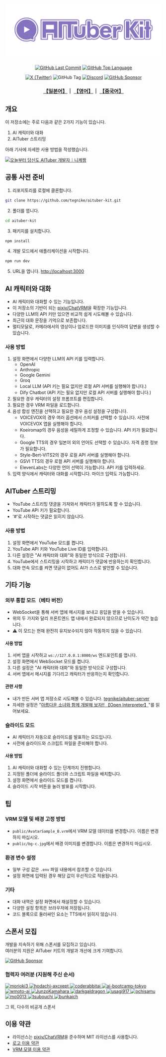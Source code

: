 <h1 align="center">
  <img style="max-width: 100%;" src="./logo.png">
</h1>

<p align="center">
   <a href="https://github.com/tegnike/aituber-kit"><img alt="GitHub Last Commit" src="https://img.shields.io/github/last-commit/tegnike/aituber-kit"></a>
   <a href="https://github.com/tegnike/aituber-kit"><img alt="GitHub Top Language" src="https://img.shields.io/github/languages/top/tegnike/aituber-kit"></a>
</p>
<p align="center">
   <a href="https://x.com/tegnike"><img alt="X (Twitter)" src="https://img.shields.io/badge/X-tegnike-1DA1F2?logo=x&style=flat&logoColor=white"/></a>
   <img alt="GitHub Tag" src="https://img.shields.io/github/v/tag/tegnike/aituber-kit?sort=semver&color=orange">
   <a href="https://discord.gg/T96PTvrs"><img alt="Discord" src="https://img.shields.io/badge/Discord-AITuberKit-7289DA?logo=discord&style=flat&logoColor=white"/></a>
   <a href="https://github.com/sponsors/tegnike"><img alt="GitHub Sponsor" src="https://img.shields.io/badge/Sponsor-GitHub-ea4aaa?style=flat&logo=github"/></a>
</p>

<h3 align="center">
   <a href="../README.md">【일본어】</a>｜
   <a href="./README_en.md">【영어】</a>｜
   <a href="./README_zh.md">【중국어】</a>
</h3>

## 개요

이 저장소에는 주로 다음과 같은 2가지 기능이 있습니다.

1. AI 캐릭터와 대화
2. AITuber 스트리밍

아래 기사에 자세한 사용 방법을 작성했습니다.

[![오늘부터 당신도 AITuber 개발자｜니케짱](https://github.com/tegnike/aituber-kit/assets/35606144/a958f505-72f9-4665-ab6c-b57b692bb166)](https://note.com/nike_cha_n/n/ne98acb25e00f)

## 공통 사전 준비

1. 리포지토리를 로컬에 클론합니다.

```bash
git clone https://github.com/tegnike/aituber-kit.git
```

2. 폴더를 엽니다.

```bash
cd aituber-kit
```

3. 패키지를 설치합니다.

```bash
npm install
```

4. 개발 모드에서 애플리케이션을 시작합니다.

```bash
npm run dev
```

5. URL을 엽니다. [http://localhost:3000](http://localhost:3000)

## AI 캐릭터와 대화

- AI 캐릭터와 대화할 수 있는 기능입니다.
- 이 저장소의 기반이 되는 [pixiv/ChatVRM](https://github.com/pixiv/ChatVRM)을 확장한 기능입니다.
- 다양한 LLM의 API 키만 있으면 비교적 쉽게 시도해볼 수 있습니다.
- 최근의 대화 문장을 기억으로 보존합니다.
- 멀티모달로, 카메라에서의 영상이나 업로드한 이미지를 인식하여 답변을 생성할 수 있습니다.

### 사용 방법

1. 설정 화면에서 다양한 LLM의 API 키를 입력합니다.
   - OpenAI
   - Anthropic
   - Google Gemini
   - Groq
   - Local LLM (API 키는 필요 없지만 로컬 API 서버를 실행해야 합니다.)
   - Dify Chatbot (API 키는 필요 없지만 로컬 API 서버를 실행해야 합니다.)
2. 필요한 경우 캐릭터의 설정 프롬프트를 편집합니다.
3. 필요한 경우 VRM 파일을 로드합니다.
4. 음성 합성 엔진을 선택하고 필요한 경우 음성 설정을 구성합니다.
   - VOICEVOX의 경우 여러 옵션에서 스피커를 선택할 수 있습니다. 사전에 VOICEVOX 앱을 실행해야 합니다.
   - Koeiromap의 경우 음성을 세밀하게 조정할 수 있습니다. API 키가 필요합니다.
   - Google TTS의 경우 일본어 외의 언어도 선택할 수 있습니다. 자격 증명 정보가 필요합니다.
   - Style-Bert-VITS2의 경우 로컬 API 서버를 실행해야 합니다.
   - GSVI TTS의 경우 로컬 API 서버를 실행해야 합니다.
   - ElevenLabs는 다양한 언어 선택이 가능합니다. API 키를 입력하세요.
5. 입력 양식에서 캐릭터와 대화를 시작합니다. 마이크 입력도 가능합니다.

## AITuber 스트리밍

- YouTube 스트리밍 댓글을 가져와서 캐릭터가 말하도록 할 수 있습니다.
- YouTube API 키가 필요합니다.
- '#'로 시작하는 댓글은 읽히지 않습니다.

### 사용 방법

1. 설정 화면에서 YouTube 모드를 켭니다.
2. YouTube API 키와 YouTube Live ID를 입력합니다.
3. 다른 설정은 "AI 캐릭터와 대화"와 동일한 방식으로 구성합니다.
4. YouTube에서 스트리밍을 시작하고 캐릭터가 댓글에 반응하는지 확인합니다.
5. 대화 연속 모드를 켜면 댓글이 없어도 AI가 스스로 발언할 수 있습니다.

## 기타 기능

### 외부 통합 모드（베타 버전）

- WebSocket을 통해 서버 앱에 메시지를 보내고 응답을 받을 수 있습니다.
- 위의 두 가지와 달리 프론트엔드 앱 내에서 완료되지 않으므로 난이도가 약간 높습니다.
- ⚠ 이 모드는 현재 완전히 유지보수되지 않아 작동하지 않을 수 있습니다.

#### 사용 방법

1. 서버 앱을 시작하고 `ws://127.0.0.1:8000/ws` 엔드포인트를 엽니다.
2. 설정 화면에서 WebSocket 모드를 켭니다.
3. 다른 설정은 "AI 캐릭터와 대화"와 동일한 방식으로 구성합니다.
4. 서버 앱에서 메시지를 기다리고 캐릭터가 반응하는지 확인합니다.

#### 관련 사항

- 내가 만든 서버 앱 저장소로 시도해볼 수 있습니다. [tegnike/aituber-server](https://github.com/tegnike/aituber-server)
- 자세한 설정은 "[아름다운 소녀와 함께 개발해 보자!! 【Open Interpreter】](https://note.com/nike_cha_n/n/nabcfeb7aaf3f)"를 읽어보세요.

### 슬라이드 모드

- AI 캐릭터가 자동으로 슬라이드를 발표하는 모드입니다.
- 사전에 슬라이드와 스크립트 파일을 준비해야 합니다.

#### 사용 방법

1. AI 캐릭터와 대화할 수 있는 단계까지 진행합니다.
2. 지정된 폴더에 슬라이드 폴더와 스크립트 파일을 배치합니다.
3. 설정 화면에서 슬라이드 모드를 켭니다.
4. 슬라이드 시작 버튼을 눌러 발표를 시작합니다.

## 팁

### VRM 모델 및 배경 고정 방법

- `public/AvatarSample_B.vrm`에서 VRM 모델 데이터를 변경합니다. 이름은 변경하지 마십시오.
- `public/bg-c.jpg`에서 배경 이미지를 변경합니다. 이름은 변경하지 마십시오.

### 환경 변수 설정

- 일부 구성 값은 `.env` 파일 내용에서 참조할 수 있습니다.
- 설정 화면에 입력된 경우 해당 값이 우선적으로 적용됩니다.

### 기타

- 대화 내역은 설정 화면에서 재설정할 수 있습니다.
- 다양한 설정 항목은 브라우저에 저장됩니다.
- 코드 블록으로 둘러싸인 요소는 TTS에서 읽히지 않습니다.

## 스폰서 모집

개발을 지속하기 위해 스폰서를 모집하고 있습니다.<br>
여러분의 지원은 AITuber 키트의 개발과 개선에 크게 기여합니다.

[![GitHub Sponsor](https://img.shields.io/badge/Sponsor-GitHub-ea4aaa?style=for-the-badge&logo=github)](https://github.com/sponsors/tegnike)

### 협력자 여러분 (지원해 주신 순서)

<p>
  <a href="https://github.com/morioki3" title="morioki3">
    <img src="https://github.com/morioki3.png" width="40" height="40" alt="morioki3">
  </a>
  <a href="https://github.com/hodachi-axcxept" title="hodachi-axcxept">
    <img src="https://github.com/hodachi-axcxept.png" width="40" height="40" alt="hodachi-axcxept">
  </a>
  <a href="https://github.com/coderabbitai" title="coderabbitai">
    <img src="https://github.com/coderabbitai.png" width="40" height="40" alt="coderabbitai">
  </a>
  <a href="https://github.com/ai-bootcamp-tokyo" title="ai-bootcamp-tokyo">
    <img src="https://github.com/ai-bootcamp-tokyo.png" width="40" height="40" alt="ai-bootcamp-tokyo">
  </a>
  <a href="https://github.com/wmoto-ai" title="wmoto-ai">
    <img src="https://github.com/wmoto-ai.png" width="40" height="40" alt="wmoto-ai">
  </a>
  <a href="https://github.com/JunzoKamahara" title="JunzoKamahara">
    <img src="https://github.com/JunzoKamahara.png" width="40" height="40" alt="JunzoKamahara">
  </a>
  <a href="https://github.com/darkgaldragon" title="darkgaldragon">
    <img src="https://github.com/darkgaldragon.png" width="40" height="40" alt="darkgaldragon">
  </a>
  <a href="https://github.com/usagi917" title="usagi917">
    <img src="https://github.com/usagi917.png" width="40" height="40" alt="usagi917">
  </a>
  <a href="https://github.com/ochisamu" title="ochisamu">
    <img src="https://github.com/ochisamu.png" width="40" height="40" alt="ochisamu">
  </a>
  <a href="https://github.com/mo0013" title="mo0013">
    <img src="https://github.com/mo0013.png" width="40" height="40" alt="mo0013">
  </a>
  <a href="https://github.com/tsubouchi" title="tsubouchi">
    <img src="https://github.com/tsubouchi.png" width="40" height="40" alt="tsubouchi">
  </a>
  <a href="https://github.com/bunkaich" title="bunkaich">
    <img src="https://github.com/bunkaich.png" width="40" height="40" alt="bunkaich">
  </a>
</p>

그 외, 다수의 비공개 스폰서

## 이용 약관

- 라이선스는 [pixiv/ChatVRM](https://github.com/pixiv/ChatVRM)을 준수하며 MIT 라이선스를 사용합니다.
- [로고 이용 약관](./logo_licence_ko.md)
- [VRM 모델 이용 약관](./vrm_licence_ko.md)
